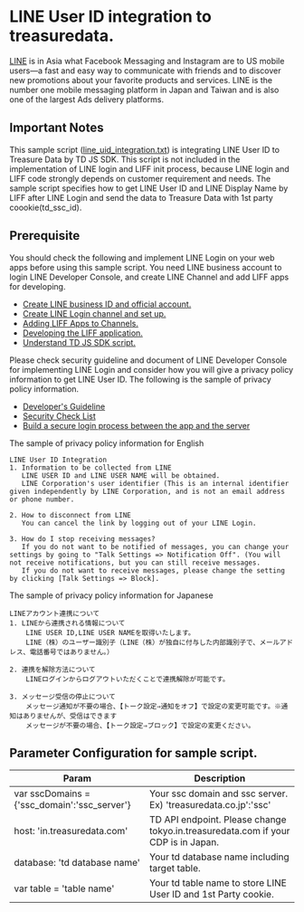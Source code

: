 # LINE User ID integration to treasuredata.  
[LINE](https://line.me/ja/) is in Asia what Facebook Messaging and Instagram are to US mobile users—a fast and easy way to communicate with friends and to discover new promotions about your favorite products and services. LINE is the number one mobile messaging platform in Japan and Taiwan and is also one of the largest Ads delivery platforms. 

## Important Notes
This sample script ([line_uid_integration.txt](https://github.com/treasure-data/td-customers-code/blob/master/Line_uid_integration/line_uid_integration.txt)) is integrating LINE User ID to Treasure Data by TD JS SDK.  This script is not included in the implementation of LINE login and LIFF init process, because LINE login and LIFF code strongly depends on customer requirement and needs. The sample script specifies how to get LINE User ID and LINE Display Name by LIFF after LINE Login and send the data to Treasure Data with 1st party coookie(td_ssc_id). 

## Prerequisite
You should check the following and implement LINE Login on your web apps before using this sample script. You need LINE business account to login LINE Developer Console, and create LINE Channel and add LIFF apps for developing. 

- [Create LINE business ID and official account.](https://developers.line.biz/ja/docs/line-developers-console/login-account/#account-relationships)
- [Create LINE Login channel and set up.](https://developers.line.biz/ja/docs/line-login/getting-started/#step-1-create-channel)
- [Adding LIFF Apps to Channels.](https://developers.line.biz/ja/docs/liff/registering-liff-apps/#registering-liff-app)
- [Developing the LIFF application.](https://developers.line.biz/ja/docs/liff/developing-liff-apps/)
- [Understand TD JS SDK script.](https://github.com/treasure-data/td-js-sdk)

Please check security guideline and document of LINE Developer Console for implementing LINE Login and consider how you will give a privacy policy information to get LINE User ID. The following is the sample of privacy policy information. 

- [Developer's Guideline](https://developers.line.biz/ja/docs/line-login/development-guidelines/)
- [Security Check List](https://developers.line.biz/ja/docs/line-login/security-checklist/)
- [Build a secure login process between the app and the server](https://developers.line.biz/ja/docs/line-login/secure-login-process/)

The sample of privacy policy information for English 
```
LINE User ID Integration
1. Information to be collected from LINE
   LINE USER ID and LINE USER NAME will be obtained.
   LINE Corporation's user identifier (This is an internal identifier given independently by LINE Corporation, and is not an email address or phone number.

2. How to disconnect from LINE
   You can cancel the link by logging out of your LINE Login. 
   
3. How do I stop receiving messages?
   If you do not want to be notified of messages, you can change your settings by going to "Talk Settings => Notification Off". (You will not receive notifications, but you can still receive messages.
   If you do not want to receive messages, please change the setting by clicking [Talk Settings => Block].
```

The sample of privacy policy information for Japanese
```
LINEアカウント連携について
1. LINEから連携される情報について
    LINE USER ID,LINE USER NAMEを取得いたします。
    LINE（株）のユーザー識別子（LINE（株）が独自に付与した内部識別子で、メールアドレス、電話番号ではありません。）

2. 連携を解除方法について
    LINEログインからログアウトいただくことで連携解除が可能です。

3. メッセージ受信の停止について
    メッセージ通知が不要の場合、【トーク設定⇒通知をオフ】で設定の変更可能です。※通知はありませんが、受信はできます
    メッセージが不要の場合、【トーク設定⇒ブロック】で設定の変更ください。
```

## Parameter Configuration for sample script. 
|Param|Description|
|--|--|
| var sscDomains = {'ssc_domain':'ssc_server'} | Your ssc domain and ssc server. Ex) 'treasuredata.co.jp':'ssc'|
| host: 'in.treasuredata.com'| TD API endpoint. Please change tokyo.in.treasuredata.com if your CDP is in Japan.| writeKey: 'td write key'| Your TD Write API key for authentication |
| database: 'td database name'| Your td database name including target table.|
| var table = 'table name'| Your td table name to store LINE User ID and 1st Party cookie.|